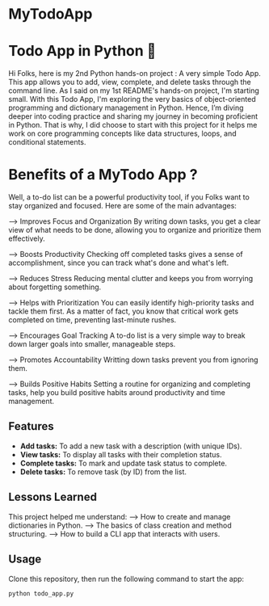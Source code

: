 # MyTodoApp

# Todo App in Python 📝

Hi Folks, here is my 2nd Python hands-on project : A very simple Todo App. 
This app allows you to add, view, complete, and delete tasks through the command line.
As I said on my 1st README's hands-on project, I'm starting small. With this Todo App, I'm exploring the very basics of object-oriented programming and dictionary management in Python. 
Hence, I’m diving deeper into coding practice and sharing my journey in becoming proficient in Python.
That is why, I did choose to start with this project for it helps me work on core programming concepts like data structures, loops, and conditional statements. 

# Benefits of a MyTodo App ?

Well, a to-do list can be a powerful productivity tool, if you Folks want to stay organized and focused. 
Here are some of the main advantages:

--> Improves Focus and Organization
By writing down tasks, you get a clear view of what needs to be done, allowing you to organize and prioritize them effectively. 

--> Boosts Productivity
Checking off completed tasks gives a sense of accomplishment, since you can track what's done and what's left.

--> Reduces Stress
Reducing mental clutter and keeps you from worrying about forgetting something. 

--> Helps with Prioritization
You can easily identify high-priority tasks and tackle them first. As a matter of fact, you know that critical work gets completed on time, preventing last-minute rushes.

--> Encourages Goal Tracking
A to-do list is a very simple way to break down larger goals into smaller, manageable steps. 

--> Promotes Accountability
Writting down tasks prevent you from ignoring them.

--> Builds Positive Habits
Setting a routine for organizing and completing tasks, help you build positive habits around productivity and time management.

## Features
- **Add tasks:** To add a new task with a description (with unique IDs).
- **View tasks:** To display all tasks with their completion status.
- **Complete tasks:** To mark and update task status to complete.
- **Delete tasks:** To remove task (by ID) from the list.

## Lessons Learned
This project helped me understand:
--> How to create and manage dictionaries in Python.
--> The basics of class creation and method structuring.
--> How to build a CLI app that interacts with users.

## Usage
Clone this repository, then run the following command to start the app:
```bash
python todo_app.py



